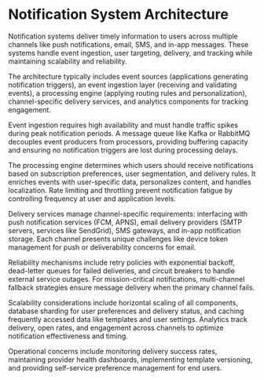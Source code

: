 # Notification System Architecture

Notification systems deliver timely information to users across multiple channels like push notifications, email, SMS, and in-app messages. These systems handle event ingestion, user targeting, delivery, and tracking while maintaining scalability and reliability.

The architecture typically includes event sources (applications generating notification triggers), an event ingestion layer (receiving and validating events), a processing engine (applying routing rules and personalization), channel-specific delivery services, and analytics components for tracking engagement.

Event ingestion requires high availability and must handle traffic spikes during peak notification periods. A message queue like Kafka or RabbitMQ decouples event producers from processors, providing buffering capacity and ensuring no notification triggers are lost during processing delays.

The processing engine determines which users should receive notifications based on subscription preferences, user segmentation, and delivery rules. It enriches events with user-specific data, personalizes content, and handles localization. Rate limiting and throttling prevent notification fatigue by controlling frequency at user and application levels.

Delivery services manage channel-specific requirements: interfacing with push notification services (FCM, APNS), email delivery providers (SMTP servers, services like SendGrid), SMS gateways, and in-app notification storage. Each channel presents unique challenges like device token management for push or deliverability concerns for email.

Reliability mechanisms include retry policies with exponential backoff, dead-letter queues for failed deliveries, and circuit breakers to handle external service outages. For mission-critical notifications, multi-channel fallback strategies ensure message delivery when the primary channel fails.

Scalability considerations include horizontal scaling of all components, database sharding for user preferences and delivery status, and caching frequently accessed data like templates and user settings. Analytics track delivery, open rates, and engagement across channels to optimize notification effectiveness and timing.

Operational concerns include monitoring delivery success rates, maintaining provider health dashboards, implementing template versioning, and providing self-service preference management for end users.